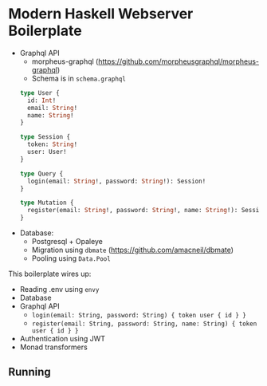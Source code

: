 # Modern Haskell Webserver Boilerplate
- Graphql API
  - morpheus-graphql (https://github.com/morpheusgraphql/morpheus-graphql)
  - Schema is in `schema.graphql`
  ```graphql
  type User {
    id: Int!
    email: String!
    name: String!
  }

  type Session {
    token: String!
    user: User!
  }

  type Query {
    login(email: String!, password: String!): Session!
  }

  type Mutation {
    register(email: String!, password: String!, name: String!): Session!
  }
  ```
- Database:
  - Postgresql + Opaleye
  - Migration using `dbmate` (https://github.com/amacneil/dbmate)
  - Pooling using `Data.Pool`

This boilerplate wires up:
- Reading .env using `envy`
- Database
- Graphql API
  - `login(email: String, password: String) { token user { id } }`
  - `register(email: String, password: String, name: String) { token user { id } }`
- Authentication using JWT
- Monad transformers

## Running


